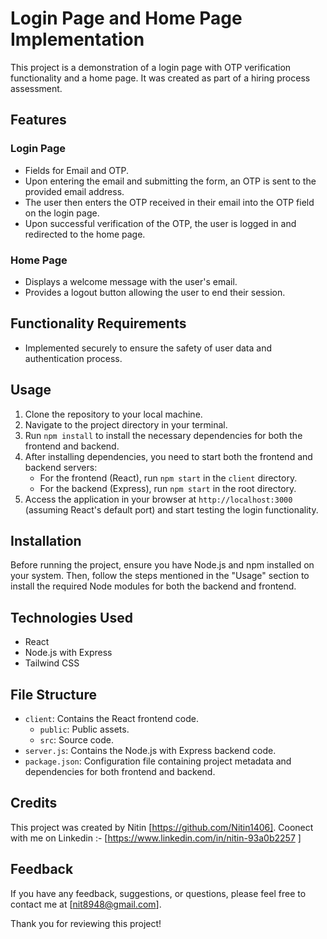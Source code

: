 # Login Page and Home Page Implementation

This project is a demonstration of a login page with OTP verification functionality and a home page. It was created as part of a hiring process assessment.

## Features

### Login Page
- Fields for Email and OTP.
- Upon entering the email and submitting the form, an OTP is sent to the provided email address.
- The user then enters the OTP received in their email into the OTP field on the login page.
- Upon successful verification of the OTP, the user is logged in and redirected to the home page.

### Home Page
- Displays a welcome message with the user's email.
- Provides a logout button allowing the user to end their session.

## Functionality Requirements
- Implemented securely to ensure the safety of user data and authentication process.

## Usage
1. Clone the repository to your local machine.
2. Navigate to the project directory in your terminal.
3. Run `npm install` to install the necessary dependencies for both the frontend and backend.
4. After installing dependencies, you need to start both the frontend and backend servers:
   - For the frontend (React), run `npm start` in the `client` directory.
   - For the backend (Express), run `npm start` in the root directory.
5. Access the application in your browser at `http://localhost:3000` (assuming React's default port) and start testing the login functionality.

## Installation
Before running the project, ensure you have Node.js and npm installed on your system. 
Then, follow the steps mentioned in the "Usage" section to install the required Node modules for both the backend and frontend.

## Technologies Used
- React
- Node.js with Express
- Tailwind CSS

## File Structure
- `client`: Contains the React frontend code.
  - `public`: Public assets.
  - `src`: Source code.
- `server.js`: Contains the Node.js with Express backend code.
- `package.json`: Configuration file containing project metadata and dependencies for both frontend and backend.

## Credits
This project was created by Nitin  [https://github.com/Nitin1406].
Coonect with me on Linkedin :-  [https://www.linkedin.com/in/nitin-93a0b2257 ]

## Feedback
If you have any feedback, suggestions, or questions, please feel free to contact me at [nit8948@gmail.com].

Thank you for reviewing this project!
